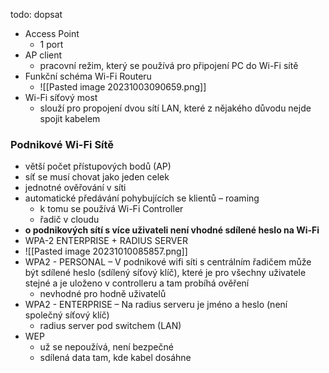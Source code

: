 todo: dopsat

- Access Point
	- 1 port
- AP client
	- pracovní režim, který se používá pro připojení PC do Wi-Fi sítě
- Funkční schéma Wi-Fi Routeru
	- ![[Pasted image 20231003090659.png]]
- Wi-Fi síťový most
	- slouží pro propojení dvou sítí LAN, které z nějakého důvodu nejde spojit kabelem
### Podnikové Wi-Fi Sítě
- větší počet přístupových bodů (AP)
- síť se musí chovat jako jeden celek
- jednotné ověřování v síti
- automatické předávání pohybujících se klientů – roaming
	- k tomu se používá Wi-Fi Controller
	- řadič v cloudu
- **o podnikových sítí s více uživateli není vhodné sdílené heslo na Wi-Fi**
- WPA-2 ENTERPRISE + RADIUS SERVER
- ![[Pasted image 20231010085857.png]]
- WPA2 - PERSONAL – V podnikové wifi síti s centrálním řadičem může být sdílené heslo (sdílený síťový klíč), které je pro všechny uživatele stejné a je uloženo v controlleru a tam probíhá ověření
	- nevhodné pro hodně uživatelů
- WPA2 - ENTERPRISE – Na radius serveru je jméno a heslo (není společný síťový klíč)
	- radius server pod switchem (LAN)
- WEP
	- už se nepoužívá, není bezpečné
	- sdílená data tam, kde kabel dosáhne